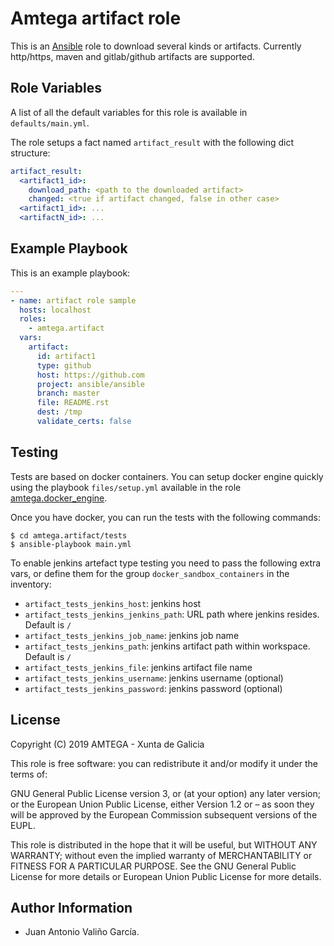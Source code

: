 # Amtega artifact role

This is an [Ansible](http://www.ansible.com) role to download several kinds or artifacts. Currently http/https, maven and gitlab/github artifacts are supported.

## Role Variables

A list of all the default variables for this role is available in `defaults/main.yml`.

The role setups a fact named `artifact_result` with the following dict structure:

```yaml
artifact_result:
  <artifact1_id>:
    download_path: <path to the downloaded artifact>
    changed: <true if artifact changed, false in other case>
  <artifact1_id>: ...
  <artifactN_id>: ...  
```

## Example Playbook

This is an example playbook:

``` yaml
---
- name: artifact role sample
  hosts: localhost
  roles:  
    - amtega.artifact
  vars:
    artifact:
      id: artifact1
      type: github
      host: https://github.com
      project: ansible/ansible
      branch: master
      file: README.rst
      dest: /tmp
      validate_certs: false
```

## Testing

Tests are based on docker containers. You can setup docker engine quickly using the playbook `files/setup.yml` available in the role [amtega.docker_engine](https://galaxy.ansible.com/amtega/docker_engine).

Once you have docker, you can run the tests with the following commands:

```shell
$ cd amtega.artifact/tests
$ ansible-playbook main.yml
```

To enable jenkins artefact type testing you need to pass the following extra vars, or define them for the group `docker_sandbox_containers` in the inventory:

- `artifact_tests_jenkins_host`: jenkins host
- `artifact_tests_jenkins_jenkins_path`: URL path where jenkins resides. Default is `/`
- `artifact_tests_jenkins_job_name`: jenkins job name
- `artifact_tests_jenkins_path`: jenkins artifact path within workspace. Default is `/`
- `artifact_tests_jenkins_file`: jenkins artifact file name
- `artifact_tests_jenkins_username`: jenkins username (optional)
- `artifact_tests_jenkins_password`: jenkins password (optional)

## License

Copyright (C) 2019 AMTEGA - Xunta de Galicia

This role is free software: you can redistribute it and/or modify it under the terms of:

GNU General Public License version 3, or (at your option) any later version; or the European Union Public License, either Version 1.2 or – as soon they will be approved by the European Commission ­subsequent versions of the EUPL.

This role is distributed in the hope that it will be useful, but WITHOUT ANY WARRANTY; without even the implied warranty of MERCHANTABILITY or FITNESS FOR A PARTICULAR PURPOSE.  See the GNU General Public License for more details or European Union Public License for more details.

## Author Information

- Juan Antonio Valiño García.
